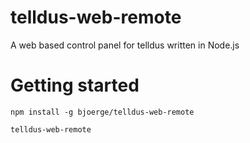 telldus-web-remote
==================

A web based control panel for telldus written in Node.js


# Getting started

    npm install -g bjoerge/telldus-web-remote

    telldus-web-remote
